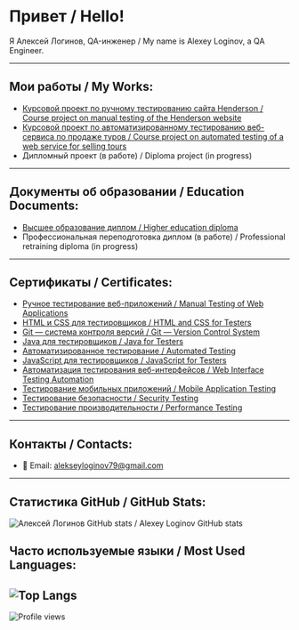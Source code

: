 # Привет / Hello!
Я Алексей Логинов, QA-инженер / My name is Alexey Loginov, a QA Engineer.

---

## Мои работы / My Works:
- [Курсовой проект по ручному тестированию сайта Henderson / Course project on manual testing of the Henderson website](#)
- [Курсовой проект по автоматизированному тестированию веб-сервиса по продаже туров / Course project on automated testing of a web service for selling tours](#)
- Дипломный проект (в работе) / Diploma project (in progress)

---

## Документы об образовании / Education Documents:
- [Высшее образование диплом / Higher education diploma](#)
- Профессиональная переподготовка диплом (в работе) / Professional retraining diploma (in progress)

---

## Сертификаты / Certificates:
- [Ручное тестирование веб-приложений / Manual Testing of Web Applications](https://drive.google.com/file/d/1r-u5EsHu8O104QRZ5z3vuFJD2CinJmP9/view?usp=sharing)
- [HTML и CSS для тестировщиков / HTML and CSS for Testers](https://drive.google.com/file/d/1_6-GTGOYcZwAuk5lgT95pQpalW3sVBHI/view?usp=sharing)
- [Git — система контроля версий / Git — Version Control System](https://drive.google.com/file/d/1SKHIDTk19UsjQknrX65tET089HAqQ9fX/view?usp=sharing)
- [Java для тестировщиков / Java for Testers](https://drive.google.com/file/d/16waLdpSBpiAluSc17UKTlc8jm2zgpSA0/view?usp=sharing)
- [Автоматизированное тестирование / Automated Testing](https://drive.google.com/file/d/1q3WQa0HrD_NtKY8ZoDCPb86_Ht1Hpt9Y/view?usp=sharing)
- [JavaScript для тестировщиков / JavaScript for Testers](https://drive.google.com/file/d/1viRbKvGTVHLNh95KLBdWf9kRZdZsSV9S/view?usp=sharing)
- [Автоматизация тестирования веб-интерфейсов / Web Interface Testing Automation](https://drive.google.com/file/d/1LJ5-XGtOAiNCszwbjxMVELXjhsn1mL7N/view?usp=sharing)
- [Тестирование мобильных приложений / Mobile Application Testing](https://drive.google.com/file/d/1nQHJzrmqM-fvEhtZ3qQUoYBfwx5jiFls/view?usp=sharing)
- [Тестирование безопасности / Security Testing](https://drive.google.com/file/d/1YEIgH0aLRnfYGqtKiJA8q4gFvwWk5wdi/view?usp=sharing)
- [Тестирование производительности / Performance Testing](https://drive.google.com/file/d/1fqb8fPcp6KVWTJvEHmOOS9i-bsqkYW3b/view?usp=sharing)

---

## Контакты / Contacts:
- 📧 Email: alekseyloginov79@gmail.com

---

## Статистика GitHub / GitHub Stats:
![Алексей Логинов GitHub stats / Alexey Loginov GitHub stats](https://github-readme-stats.vercel.app/api?username=AlessioLoginov&show_icons=true)
## Часто используемые языки / Most Used Languages:
![Top Langs](https://github-readme-stats.vercel.app/api/top-langs/?username=AlessioLoginov&layout=compact)
---
![Profile views](https://komarev.com/ghpvc/?username=AlessioLoginov&color=blueviolet&style=flat-square)
